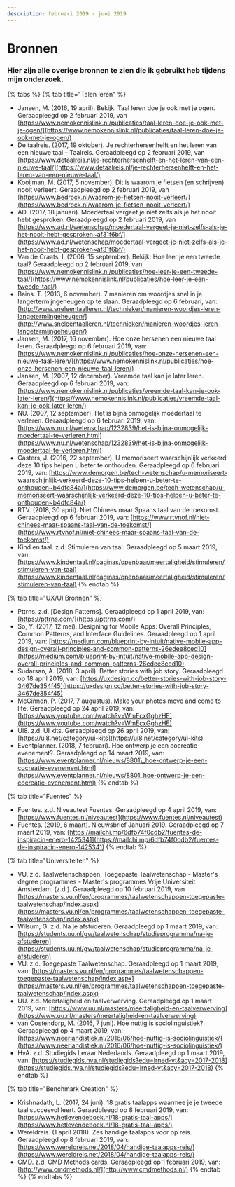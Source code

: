 ```yaml
---
description: februari 2019 - juni 2019
---
```


# Bronnen

### Hier zijn alle overige bronnen te zien die ik gebruikt heb tijdens mijn onderzoek.

{% tabs %}
{% tab title="Talen leren" %}


* Jansen, M. \(2016, 19 april\). Bekijk: Taal leren doe je ook met je ogen. Geraadpleegd op 2 februari 2019, van [https://www.nemokennislink.nl/publicaties/taal-leren-doe-je-ook-met-je-ogen/](https://www.nemokennislink.nl/publicaties/taal-leren-doe-je-ook-met-je-ogen/)
* De taalreis. \(2017, 19 oktober\). Je rechterhersenhelft en het leren van een nieuwe taal – Taalreis. Geraadpleegd op 2 februari 2019, van [https://www.detaalreis.nl/je-rechterhersenhelft-en-het-leren-van-een-nieuwe-taal/](https://www.detaalreis.nl/je-rechterhersenhelft-en-het-leren-van-een-nieuwe-taal/)
* Kooijman, M. \(2017, 5 november\). Dit is waarom je fietsen \(en schrijven\) nooit verleert. Geraadpleegd op 2 februari 2019, van [https://www.bedrock.nl/waarom-je-fietsen-nooit-verleert/](https://www.bedrock.nl/waarom-je-fietsen-nooit-verleert/)
* AD. \(2017, 18 januari\). Moedertaal vergeet je niet zelfs als je het nooit hebt gesproken. Geraadpleegd op 2 februari 2019, van [https://www.ad.nl/wetenschap/moedertaal-vergeet-je-niet-zelfs-als-je-het-nooit-hebt-gesproken~af31f6bf/](https://www.ad.nl/wetenschap/moedertaal-vergeet-je-niet-zelfs-als-je-het-nooit-hebt-gesproken~af31f6bf/)
* Van de Craats, I. \(2006, 15 september\). Bekijk: Hoe leer je een tweede taal? Geraadpleegd op 2 februari 2019, van [https://www.nemokennislink.nl/publicaties/hoe-leer-je-een-tweede-taal/](https://www.nemokennislink.nl/publicaties/hoe-leer-je-een-tweede-taal/)
* Bains. T. \(2013, 6 november\). 7 manieren om woordjes snel in je langertermijngeheugen op te slaan. Geraadpleegd op 6 februari, van: [http://www.sneleentaalleren.nl/technieken/manieren-woordjes-leren-langetermijngeheugen/](http://www.sneleentaalleren.nl/technieken/manieren-woordjes-leren-langetermijngeheugen/)
* Jansen, M. \(2017, 16 november\). Hoe onze hersenen een nieuwe taal leren. Geraadpleegd op 6 februari 2019, van: [https://www.nemokennislink.nl/publicaties/hoe-onze-hersenen-een-nieuwe-taal-leren/](https://www.nemokennislink.nl/publicaties/hoe-onze-hersenen-een-nieuwe-taal-leren/)
* Jansen, M. \(2007, 12 december\). Vreemde taal kan je later leren. Geraadpleegd op 6 februari 2019, van: [https://www.nemokennislink.nl/publicaties/vreemde-taal-kan-je-ook-later-leren/](https://www.nemokennislink.nl/publicaties/vreemde-taal-kan-je-ook-later-leren/)
* NU. \(2007, 12 september\). Het is bijna onmogelijk moedertaal te verleren. Geraadpleegd op 6 februari 2019, van: [https://www.nu.nl/wetenschap/1232839/het-is-bijna-onmogelijk-moedertaal-te-verleren.html](https://www.nu.nl/wetenschap/1232839/het-is-bijna-onmogelijk-moedertaal-te-verleren.html)
* Casters, J. \(2016, 22 september\). U memoriseert waarschijnlijk verkeerd  deze 10 tips helpen u beter te onthouden. Geraadpleegd op 6 februari 2019, van: [https://www.demorgen.be/tech-wetenschap/u-memoriseert-waarschijnlijk-verkeerd-deze-10-tips-helpen-u-beter-te-onthouden~b4dfc84a/](https://www.demorgen.be/tech-wetenschap/u-memoriseert-waarschijnlijk-verkeerd-deze-10-tips-helpen-u-beter-te-onthouden~b4dfc84a/)
* RTV. \(2018, 30 april\). Niet Chinees maar Spaans taal van de toekomst. Geraadpleegd op 6 februari 2019, van: [https://www.rtvnof.nl/niet-chinees-maar-spaans-taal-van-de-toekomst/](https://www.rtvnof.nl/niet-chinees-maar-spaans-taal-van-de-toekomst/)
* Kind en taal. z.d. Stimuleren van taal. Geraadpleegd op 5 maart 2019, van: [https://www.kindentaal.nl/paginas/openbaar/meertaligheid/stimuleren/stimuleren-van-taal](https://www.kindentaal.nl/paginas/openbaar/meertaligheid/stimuleren/stimuleren-van-taal)
{% endtab %}

{% tab title="UX/UI Bronnen" %}


* Pttrns. z.d. \[Design Patterns\]. Geraadpleegd op 1 april 2019, van: [https://pttrns.com/](https://pttrns.com/)
* So, Y. \(2017, 12 mei\). Designing for Mobile Apps: Overall Principles, Common Patterns, and Interface Guidelines. Geraadpleegd op 1 april 2019, van: [https://medium.com/blueprint-by-intuit/native-mobile-app-design-overall-principles-and-common-patterns-26edee8ced10](https://medium.com/blueprint-by-intuit/native-mobile-app-design-overall-principles-and-common-patterns-26edee8ced10)
* Sudarsan, A. \(2018, 3 april\). Better stories with job story. Geraadpleegd op 18 april 2019, van: [https://uxdesign.cc/better-stories-with-job-story-3467de354f45](https://uxdesign.cc/better-stories-with-job-story-3467de354f45)
* McCinnon, P. \(2017, 7 augustus\). Make your photos move and come to life. Geraadpleegd op 24 april 2019, van:[https://www.youtube.com/watch?v=WmEcxGghzHE](https://www.youtube.com/watch?v=WmEcxGghzHE)
* UI8. z.d. UI kits. Geraadpleegd op 26 april 2019, van: [https://ui8.net/category/ui-kits](https://ui8.net/category/ui-kits)
* Eventplanner. \(2018, 7 februari\). Hoe ontwerp je een cocreatie evenement?. Geraadpleegd op 14 maart 2019, van: [https://www.eventplanner.nl/nieuws/8801\_hoe-ontwerp-je-een-cocreatie-evenement.html](https://www.eventplanner.nl/nieuws/8801_hoe-ontwerp-je-een-cocreatie-evenement.html)
{% endtab %}

{% tab title="Fuentes" %}


* Fuentes. z.d. Niveautest Fuentes. Geraadpleegd op 4 april 2019, van: [https://www.fuentes.nl/niveautest](https://www.fuentes.nl/niveautest)
* Fuentes. \(2019, 6 maart\). Nieuwsbrief Januari 2019. Geraadpleegd op 7 maart 2019, van: [https://mailchi.mp/6dfb74f0cdb2/fuentes-de-inspiracin-enero-1425341](https://mailchi.mp/6dfb74f0cdb2/fuentes-de-inspiracin-enero-1425341)
{% endtab %}

{% tab title="Universiteiten" %}


* VU. z.d. Taalwetenschappen: Toegepaste Taalwetenschap - Master's degree programmes - Master's programmes Vrije Universiteit Amsterdam. \(z.d.\). Geraadpleegd op 10 februari 2019, van [https://masters.vu.nl/en/programmes/taalwetenschappen-toegepaste-taalwetenschap/index.aspx](https://masters.vu.nl/en/programmes/taalwetenschappen-toegepaste-taalwetenschap/index.aspx)
* Wilsum, G. z.d. Na je afstuderen. Geraadpleegd op 1 maart 2019, van: [https://students.uu.nl/gw/taalwetenschap/studieprogramma/na-je-afstuderen](https://students.uu.nl/gw/taalwetenschap/studieprogramma/na-je-afstuderen)
* VU. z.d. Toegepaste Taalwetenschap. Geraadpleegd op 1 maart 2019, van: [https://masters.vu.nl/en/programmes/taalwetenschappen-toegepaste-taalwetenschap/index.aspx](https://masters.vu.nl/en/programmes/taalwetenschappen-toegepaste-taalwetenschap/index.aspx)
* UU. z.d. Meertaligheid en taalverwerving. Geraadpleegd op 1 maart 2019, van: [https://www.uu.nl/masters/meertaligheid-en-taalverwerving](https://www.uu.nl/masters/meertaligheid-en-taalverwerving)
* van Oostendorp, M. \(2016, 7 juni\). Hoe nuttig is sociolinguistiek? Geraadpleegd op 4 maart 2019, van: [https://www.neerlandistiek.nl/2016/06/hoe-nuttig-is-sociolinguistiek/](https://www.neerlandistiek.nl/2016/06/hoe-nuttig-is-sociolinguistiek/)
* HvA. z.d. Studiegids Leraar Nederlands. Geraadpleegd op 1 maart 2019, van: [https://studiegids.hva.nl/studiegids?edu=lrned-vt&acy=2017-2018](https://studiegids.hva.nl/studiegids?edu=lrned-vt&acy=2017-2018)
{% endtab %}

{% tab title="Benchmark Creation" %}


* Krishnadath, L. \(2017, 24 juni\). 18 gratis taalapps waarmee je je tweede taal succesvol leert. Geraadpleegd op 8 februari 2019, van: [https://www.hetlevendeboek.nl/18-gratis-taal-apps/](https://www.hetlevendeboek.nl/18-gratis-taal-apps/)
* Wereldreis. \(1 april 2018\). Zes handige taalapps voor op reis. Geraadpleegd op 8 februari 2019, van: [https://www.wereldreis.net/2018/04/handige-taalapps-reis/](https://www.wereldreis.net/2018/04/handige-taalapps-reis/)
* CMD. z.d. CMD Methods cards. Geraadpleegd op 1 februari 2019, van: [http://www.cmdmethods.nl/](http://www.cmdmethods.nl/)
{% endtab %}
{% endtabs %}



